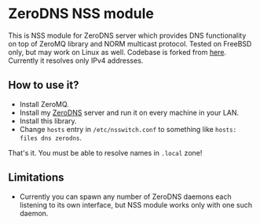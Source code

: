 # ZeroDNS NSS module

This is NSS module for ZeroDNS server which provides DNS functionality on top of
ZeroMQ library and NORM multicast protocol. Tested on FreeBSD only, but may work
on Linux as well. Codebase is forked from
[here](https://github.com/lathiat/nss-mdns). Currently it resolves only IPv4
addresses.

## How to use it?

* Install ZeroMQ.
* Install my [ZeroDNS](https://github.com/shamazmazum/zero-dns) server and run it
  on every machine in your LAN.
* Install this library.
* Change `hosts` entry in `/etc/nsswitch.conf` to something like `hosts: files
  dns zerodns`.

That's it. You must be able to resolve names in `.local` zone!

## Limitations

* Currently you can spawn any number of ZeroDNS daemons each listening to its
  own interface, but NSS module works only with one such daemon.
